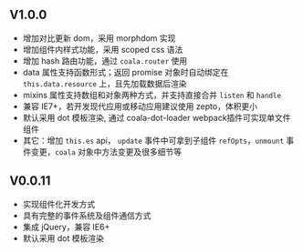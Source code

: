## V1.0.0
* 增加对比更新 dom，采用 morphdom 实现
* 增加组件内样式功能，采用 scoped css 语法
* 增加 hash 路由功能，通过 `coala.router` 使用
* data 属性支持函数形式；返回 promise 对象时自动绑定在 `this.data.resource` 上，且先加载数据后渲染
* mixins 属性支持数组和对象两种方式，并支持直接合并 `listen` 和 `handle`
* 兼容 IE7+，若开发现代应用或移动应用建议使用 zepto，体积更小
* 默认采用 dot 模板渲染, 通过 coala-dot-loader webpack插件可实现单文件组件
* 其它：增加 `this.es` api， `update` 事件中可拿到子组件 `refOpts`，`unmount` 事件变更，`coala` 对象中方法变更及很多细节等


## V0.0.11
* 实现组件化开发方式
* 具有完整的事件系统及组件通信方式
* 集成 jQuery，兼容 IE6+
* 默认采用 dot 模板渲染
